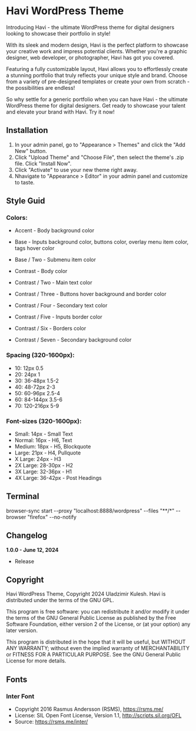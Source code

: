 # Havi WordPress Theme

Introducing Havi - the ultimate WordPress theme for digital designers looking to showcase their portfolio in style!

With its sleek and modern design, Havi is the perfect platform to showcase your creative work and impress potential clients. Whether you're a graphic designer, web developer, or photographer, Havi has got you covered.

Featuring a fully customizable layout, Havi allows you to effortlessly create a stunning portfolio that truly reflects your unique style and brand. Choose from a variety of pre-designed templates or create your own from scratch - the possibilities are endless!

So why settle for a generic portfolio when you can have Havi - the ultimate WordPress theme for digital designers. Get ready to showcase your talent and elevate your brand with Havi. Try it now!

## Installation

1. In your admin panel, go to "Appearance > Themes" and click the "Add New" button.
2. Click "Upload Theme" and "Choose File", then select the theme's .zip file. Click "Install Now".
3. Click "Activate" to use your new theme right away.
4. Nhavigate to "Appearance > Editor" in your admin panel and customize to taste.

## Style Guid

### Colors:

* Accent 			- Body background color

* Base 				- Inputs background color, buttons color, overlay menu item color, tags hover color
* Base / Two 		- Submenu item color

* Contrast 			- Body color
* Contrast / Two 	- Main text color
* Contrast / Three 	- Buttons hover background and border color
* Contrast / Four 	- Secondary text color
* Contrast / Five 	- Inputs border color
* Contrast / Six 	- Borders color
* Contrast / Seven 	- Secondary background color

### Spacing (320-1600px):

* 10: 12px 			0.5
* 20: 24px			1
* 30: 36-48px 		1.5-2
* 40: 48-72px 		2-3
* 50: 60-96px 		2.5-4
* 60: 84-144px 		3.5-6
* 70: 120-216px 	5-9

### Font-sizes (320-1600px):

* Small:		14px		- Small Text
* Normal:		16px		- H6, Text
* Medium:		18px		- H5, Blockquote
* Large:		21px		- H4, Pullquote
* X Large:		24px		- H3
* 2X Large:		28-30px		- H2
* 3X Large:		32-36px		- H1
* 4X Large:		36-42px		- Post Headings

## Terminal

browser-sync start --proxy "localhost:8888/wordpress" --files "**/*" --browser "firefox" --no-notify

## Changelog

**1.0.0 - June 12, 2024**
* Release

## Copyright

Havi WordPress Theme, Copyright 2024 Uladzimir Kulesh.
Havi is distributed under the terms of the GNU GPL.

This program is free software: you can redistribute it and/or modify
it under the terms of the GNU General Public License as published by
the Free Software Foundation, either version 2 of the License, or
(at your option) any later version.

This program is distributed in the hope that it will be useful,
but WITHOUT ANY WARRANTY; without even the implied warranty of
MERCHANTABILITY or FITNESS FOR A PARTICULAR PURPOSE. See the
GNU General Public License for more details.

## Fonts

### Inter Font
* Copyright 2016 Rasmus Andersson (RSMS), https://rsms.me/
* License: SIL Open Font License, Version 1.1, http://scripts.sil.org/OFL
* Source: https://rsms.me/inter/
